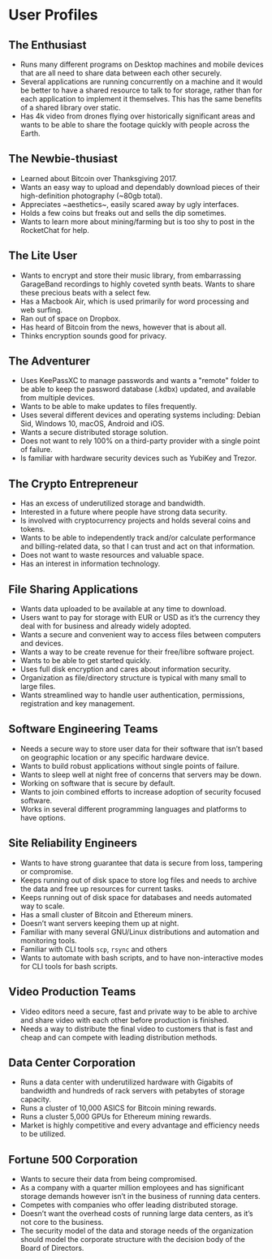 # User Profiles

## The Enthusiast
- Runs many different programs on Desktop machines and mobile devices that are all need to share data between each other securely.
- Several applications are running concurrently on a machine and it would be better to have a shared resource to talk to for storage, rather than for each application to implement it themselves. This has the same benefits of a shared library over static.
- Has 4k video from drones flying over historically significant areas and wants to be able to share the footage quickly with people across the Earth.

## The Newbie-thusiast
- Learned about Bitcoin over Thanksgiving 2017.
- Wants an easy way to upload and dependably download pieces of their high-definition photography (~80gb total).
- Appreciates ~aesthetics~, easily scared away by ugly interfaces.
- Holds a few coins but freaks out and sells the dip sometimes.
- Wants to learn more about mining/farming but is too shy to post in the RocketChat for help.

## The Lite User
- Wants to encrypt and store their music library, from embarrassing GarageBand recordings to highly coveted synth beats. Wants to share these precious beats with a select few.
- Has a Macbook Air, which is used primarily for word processing and web surfing.
- Ran out of space on Dropbox.
- Has heard of Bitcoin from the news, however that is about all.
- Thinks encryption sounds good for privacy.

## The Adventurer
- Uses KeePassXC to manage passwords and wants a "remote" folder to be able to keep the password database (.kdbx) updated, and available from multiple devices.
- Wants to be able to make updates to files frequently.
- Uses several different devices and operating systems including: Debian Sid, Windows 10, macOS, Android and iOS.
- Wants a secure distributed storage solution.
- Does not want to rely 100% on a third-party provider with a single point of failure.
- Is familiar with hardware security devices such as YubiKey and Trezor.

## The Crypto Entrepreneur
- Has an excess of underutilized storage and bandwidth.
- Interested in a future where people have strong data security.
- Is involved with cryptocurrency projects and holds several coins and tokens.
- Wants to be able to independently track and/or calculate performance and billing-related data, so that I can trust and act on that information.
- Does not want to waste resources and valuable space.
- Has an interest in information technology.

## File Sharing Applications
- Wants data uploaded to be available at any time to download.
- Users want to pay for storage with EUR or USD as it’s the currency they deal with for business and already widely adopted.
- Wants a secure and convenient way to access files between computers and devices.
- Wants a way to be create revenue for their free/libre software project.
- Wants to be able to get started quickly.
- Uses full disk encryption and cares about information security.
- Organization as file/directory structure is typical with many small to large files.
- Wants streamlined way to handle user authentication, permissions, registration and key management.

## Software Engineering Teams
- Needs a secure way to store user data for their software that isn’t based on geographic location or any specific hardware device.
- Wants to build robust applications without single points of failure.
- Wants to sleep well at night free of concerns that servers may be down.
- Working on software that is secure by default.
- Wants to join combined efforts to increase adoption of security focused software.
- Works in several different programming languages and platforms to have options.

## Site Reliability Engineers
- Wants to have strong guarantee that data is secure from loss, tampering or compromise.
- Keeps running out of disk space to store log files and needs to archive the data and free up resources for current tasks.
- Keeps running out of disk space for databases and needs automated way to scale.
- Has a small cluster of Bitcoin and Ethereum miners.
- Doesn’t want servers keeping them up at night.
- Familiar with many several GNU/Linux distributions and automation and monitoring tools.
- Familiar with CLI tools `scp`, `rsync` and others
- Wants to automate with bash scripts, and to have non-interactive modes for CLI tools for bash scripts.

## Video Production Teams
- Video editors need a secure, fast and private way to be able to archive and share video with each other before production is finished.
- Needs a way to distribute the final video to customers that is fast and cheap and can compete with leading distribution methods.

## Data Center Corporation
- Runs a data center with underutilized hardware with Gigabits of bandwidth and hundreds of rack servers with petabytes of storage capacity.
- Runs a cluster of 10,000 ASICS for Bitcoin mining rewards.
- Runs a cluster 5,000 GPUs for Ethereum mining rewards.
- Market is highly competitive and every advantage and efficiency needs to be utilized.

## Fortune 500 Corporation
- Wants to secure their data from being compromised.
- As a company with a quarter million employees and has significant storage demands however isn’t in the business of running data centers.
- Competes with companies who offer leading distributed storage.
- Doesn’t want the overhead costs of running large data centers, as it’s not core to the business.
- The security model of the data and storage needs of the organization should model the corporate structure with the decision body of the Board of Directors.
